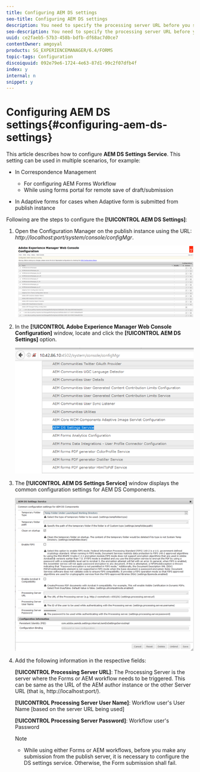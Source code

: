 ```yaml
---
title: Configuring AEM DS settings
seo-title: Configuring AEM DS settings
description: You need to specify the processing server URL before you submit a form.
seo-description: You need to specify the processing server URL before you submit a form.
uuid: ce2faeb5-57b3-458b-bdfb-df68ac7d0ce7
contentOwner: amgoyal
products: SG_EXPERIENCEMANAGER/6.4/FORMS
topic-tags: Configuration
discoiquuid: 092e79e6-1724-4e63-87d1-99c2f07dfb4f
index: y
internal: n
snippet: y
---
```


# Configuring AEM DS settings{#configuring-aem-ds-settings}

This article describes how to configure **AEM DS Settings Service**. This setting can be used in multiple scenarios, for example:

* In Correspondence Management

    * For configuring AEM Forms Workflow
    * While using forms portal for remote save of draft/submission

* In Adaptive forms for cases when Adaptive form is submitted from publish instance

Following are the steps to configure the **[!UICONTROL AEM DS Settings]**:

1. Open the Configuration Manager on the publish instance using the URL:   
   *http://localhost:port/system/console/configMgr*.

   ![](assets/aem_web_configuration_console.png)

1. In the **[!UICONTROL Adobe Experience Manager Web Console Configuration]** window, locate and click the **[!UICONTROL AEM DS Settings]** option.

   ![](assets/ds_settings.png)

1. The **[!UICONTROL AEM DS Settings Service]** window displays the common configuration settings for AEM DS Components.

   ![](assets/ds_settings_1.png)

1. Add the following information in the respective fields:

   **[!UICONTROL **Processing Server UR**L]**: The Processing Server is the server where the Forms or AEM workflow needs to be triggered. This can be same as the URL of the AEM author instance or the other Server URL (that is, http://localhost:port/).

   ****[!UICONTROL Processing Server User Name]****: Workflow user's User Name [based on the server URL being used]

   ****[!UICONTROL Processing Server Password]****: Workflow user's Password

   <!--
   Comment Type: draft

   <table border="1" cellpadding="1" cellspacing="0" width="100%">
   <tbody>
   <tr>
   <th> Option</th>
   <th><strong>AEM Workflow</strong></th>
   <th><strong>Remote Save<br /> </strong></th>
   </tr>
   <tr>
   <td width="33%">Processing Server URL</td>
   <td> </td>
   <td> </td>
   </tr>
   <tr>
   <td>Processing Server User Name<br /> </td>
   <td> </td>
   <td> </td>
   </tr>
   <tr>
   <td>Processing Server password</td>
   <td> </td>
   <td> </td>
   </tr>
   </tbody>
   </table>
   -->

   >[!NOTE]
   >
   >
   >    
   >    
   >    * While using either Forms or AEM workflows, before you make any submission from the publish server, it is necessary to configure the DS settings service. Otherwise, the Form submission shall fail.
   >    
   >

